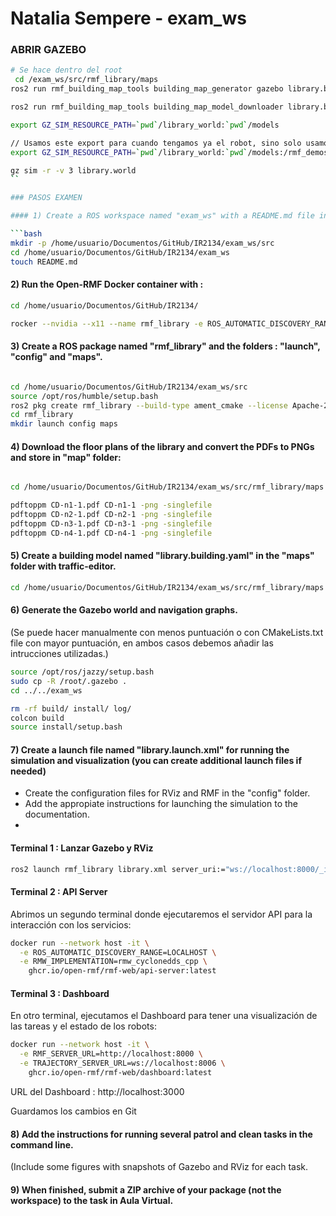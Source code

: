 # Natalia Sempere - exam_ws

### ABRIR GAZEBO

```bash
# Se hace dentro del root
 cd /exam_ws/src/rmf_library/maps
ros2 run rmf_building_map_tools building_map_generator gazebo library.building.yaml library.world ./library_world

```
```bash
ros2 run rmf_building_map_tools building_map_model_downloader library.building.yaml -e ./models

export GZ_SIM_RESOURCE_PATH=`pwd`/library_world:`pwd`/models

// Usamos este export para cuando tengamos ya el robot, sino solo usamos el primer export
export GZ_SIM_RESOURCE_PATH=`pwd`/library_world:`pwd`/models:/rmf_demos_ws/install/rmf_demos_assets/share/rmf_demos_assets/models

gz sim -r -v 3 library.world
``

### PASOS EXAMEN

#### 1) Create a ROS workspace named "exam_ws" with a README.md file in it. 

```bash
mkdir -p /home/usuario/Documentos/GitHub/IR2134/exam_ws/src
cd /home/usuario/Documentos/GitHub/IR2134/exam_ws
touch README.md
```

#### 2) Run the Open-RMF Docker container with : 

```bash
cd /home/usuario/Documentos/GitHub/IR2134/

rocker --nvidia --x11 --name rmf_library -e ROS_AUTOMATIC_DISCOVERY_RANGE=LOCALHOST --network host --user --volume `pwd`/exam_ws:/exam_ws -- ghcr.io/open-rmf/rmf/rmf_demos:latest bash

```

#### 3) Create a ROS package named "rmf_library" and the folders : "launch", "config" and "maps".

```bash

cd /home/usuario/Documentos/GitHub/IR2134/exam_ws/src
source /opt/ros/humble/setup.bash
ros2 pkg create rmf_library --build-type ament_cmake --license Apache-2.0
cd rmf_library
mkdir launch config maps
```

#### 4) Download the floor plans of the library and convert the PDFs to PNGs and store in "map" folder:

```bash

cd /home/usuario/Documentos/GitHub/IR2134/exam_ws/src/rmf_library/maps

pdftoppm CD-n1-1.pdf CD-n1-1 -png -singlefile
pdftoppm CD-n2-1.pdf CD-n2-1 -png -singlefile
pdftoppm CD-n3-1.pdf CD-n3-1 -png -singlefile
pdftoppm CD-n4-1.pdf CD-n4-1 -png -singlefile
```

#### 5) Create a building model named "library.building.yaml" in the "maps" folder with traffic-editor.

```bash
cd /home/usuario/Documentos/GitHub/IR2134/exam_ws/src/rmf_library/maps
```

#### 6) Generate the Gazebo world and navigation graphs.

(Se puede hacer manualmente con menos puntuación o con CMakeLists.txt file con mayor puntuación, en ambos casos debemos añadir las intrucciones utilizadas.)

```bash
source /opt/ros/jazzy/setup.bash
sudo cp -R /root/.gazebo .	
cd ../../exam_ws

rm -rf build/ install/ log/
colcon build
source install/setup.bash
```

#### 7) Create a launch file named "library.launch.xml" for running the simulation and visualization (you can create additional launch files if needed)

- Create the configuration files for RViz and RMF in the "config" folder.
- Add the appropiate instructions for launching the simulation to the documentation.
- 
#### Terminal 1 : Lanzar Gazebo y RViz

```bash 
ros2 launch rmf_library library.xml server_uri:="ws://localhost:8000/_internal"
```
#### Terminal 2 : API Server

Abrimos un segundo terminal donde ejecutaremos el servidor API para la interacción con los servicios:

```bash
docker run --network host -it \
  -e ROS_AUTOMATIC_DISCOVERY_RANGE=LOCALHOST \
  -e RMW_IMPLEMENTATION=rmw_cyclonedds_cpp \
	ghcr.io/open-rmf/rmf-web/api-server:latest
```
#### Terminal 3 : Dashboard

En otro terminal, ejecutamos el Dashboard para tener una visualización de las tareas y el estado de los robots:
```bash
docker run --network host -it \
  -e RMF_SERVER_URL=http://localhost:8000 \
  -e TRAJECTORY_SERVER_URL=ws://localhost:8006 \
	ghcr.io/open-rmf/rmf-web/dashboard:latest
```
URL del Dashboard : http://localhost:3000

Guardamos los cambios en Git

#### 8) Add the instructions for running several patrol and clean tasks in the command line.

(Include some figures with snapshots of Gazebo and RViz for each task.


#### 9) When finished, submit a ZIP archive of your package (not the workspace) to the task in Aula Virtual.

